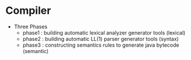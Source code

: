 # Compiler
- Three Phases 
  - phase1 : building automatic lexical analyzer generator tools (lexical)  
  - phase2 : building automatic LL(1) parser generator tools (syntax)  
  - phase3 : constructing semantics rules to generate java bytecode (semantic) 

